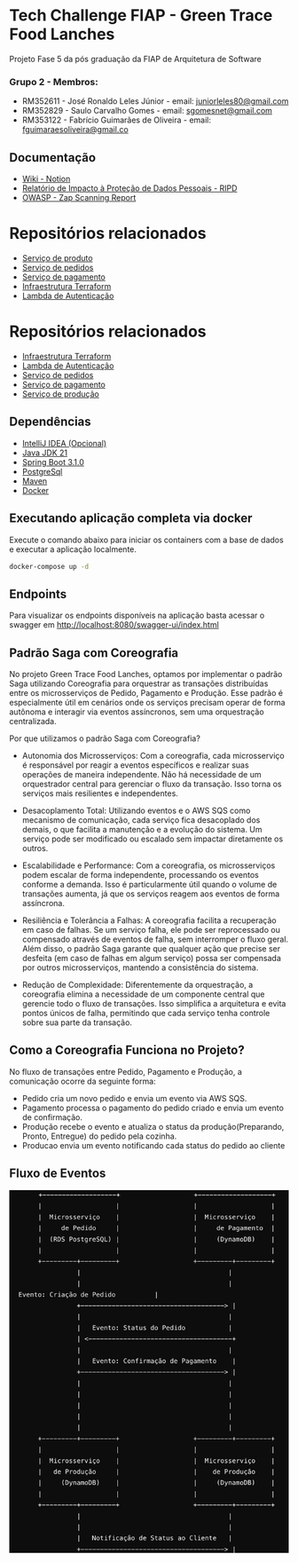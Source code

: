 # Tech Challenge FIAP - Green Trace Food Lanches
Projeto Fase 5 da pós graduação da FIAP de Arquitetura de Software

### Grupo 2 - Membros:
* RM352611 - José Ronaldo Leles Júnior - email: juniorleles80@gmail.com
* RM352829 - Saulo Carvalho Gomes - email: sgomesnet@gmail.com
* RM353122 - Fabrício Guimarães de Oliveira - email: fguimaraesoliveira@gmail.co


## Documentação
* [Wiki - Notion](https://grupo2-techchallenge.notion.site/fda6d866c084429fb7257c1ffc9f12d6?v=703211fd8fc34d9d8b0e2b4da5c3415e)
* [Relatório de Impacto à Proteção de Dados Pessoais - RIPD](https://github.com/FabricioGuimaraesOliveira/fiap-techchallange/blob/main/RIPD.pdf)
* [OWASP - Zap Scanning Report](https://github.com/FabricioGuimaraesOliveira/fiap-techchallange/blob/main/ZAP-Scanning-Report.pdf)

# Repositórios relacionados
* [Serviço de produto](https://github.com/FabricioGuimaraesOliveira/fiap-producao)
* [Serviço de pedidos](https://github.com/FabricioGuimaraesOliveira/fiap-techchallange)
* [Serviço de pagamento](https://github.com/FabricioGuimaraesOliveira/fiap-pagamento)
* [Infraestrutura Terraform](https://github.com/FabricioGuimaraesOliveira/fiap-terraform)
* [Lambda de Autenticação](https://github.com/FabricioGuimaraesOliveira/fiap-authentication-lambda)

# Repositórios relacionados
* [Infraestrutura Terraform](https://github.com/FabricioGuimaraesOliveira/fiap-terraform)
* [Lambda de Autenticação](https://github.com/FabricioGuimaraesOliveira/fiap-authentication-lambda)
* [Serviço de pedidos](https://github.com/FabricioGuimaraesOliveira/fiap-techchallange)
* [Serviço de pagamento](https://github.com/FabricioGuimaraesOliveira/fiap-pagamento)
* [Serviço de produção](https://github.com/FabricioGuimaraesOliveira/fiap-producao)

## Dependências
* [IntelliJ IDEA (Opcional)](https://www.jetbrains.com/idea/download/#section=windows)
* [Java JDK 21](https://www.oracle.com/java/technologies/javase/jdk21-archive-downloads.html)
* [Spring Boot 3.1.0](https://spring.io/projects/spring-boot)
* [PostgreSql](https://www.postgresql.org/download/)
* [Maven](https://maven.apache.org/)
* [Docker](https://www.docker.com/)


## Executando aplicação completa via docker

Execute o comando abaixo para iniciar os containers com a base de dados e executar a aplicação localmente.

```bash
docker-compose up -d
```

## Endpoints
Para visualizar os endpoints disponíveis na aplicação basta acessar o swagger em [http://localhost:8080/swagger-ui/index.html](http://localhost:8080/swagger-ui/index.html)

## Padrão Saga com Coreografia
No projeto Green Trace Food Lanches, optamos por implementar o padrão Saga utilizando Coreografia para orquestrar as transações distribuídas entre os microsserviços de Pedido, Pagamento e Produção. 
Esse padrão é especialmente útil em cenários onde os serviços precisam operar de forma autônoma e interagir via eventos assíncronos, sem uma orquestração centralizada.

Por que utilizamos o padrão Saga com Coreografia?
* Autonomia dos Microsserviços: Com a coreografia, cada microsserviço é responsável por reagir a eventos específicos e realizar suas operações de maneira independente. Não há necessidade de um orquestrador central para gerenciar o fluxo da transação. Isso torna os serviços mais resilientes e independentes.

* Desacoplamento Total: Utilizando eventos e o AWS SQS como mecanismo de comunicação, cada serviço fica desacoplado dos demais, o que facilita a manutenção e a evolução do sistema. Um serviço pode ser modificado ou escalado sem impactar diretamente os outros.

* Escalabilidade e Performance: Com a coreografia, os microsserviços podem escalar de forma independente, processando os eventos conforme a demanda. Isso é particularmente útil quando o volume de transações aumenta, já que os serviços reagem aos eventos de forma assíncrona.

* Resiliência e Tolerância a Falhas: A coreografia facilita a recuperação em caso de falhas. Se um serviço falha, ele pode ser reprocessado ou compensado através de eventos de falha, sem interromper o fluxo geral. Além disso, o padrão Saga garante que qualquer ação que precise ser desfeita (em caso de falhas em algum serviço) possa ser compensada por outros microsserviços, mantendo a consistência do sistema.

* Redução de Complexidade: Diferentemente da orquestração, a coreografia elimina a necessidade de um componente central que gerencie todo o fluxo de transações. Isso simplifica a arquitetura e evita pontos únicos de falha, permitindo que cada serviço tenha controle sobre sua parte da transação.

## Como a Coreografia Funciona no Projeto?
No fluxo de transações entre Pedido, Pagamento e Produção, a comunicação ocorre da seguinte forma:

* Pedido cria um novo pedido e envia um evento via AWS SQS.
* Pagamento processa o pagamento do pedido criado e envia um evento de confirmação.
* Produção recebe o evento e atualiza o status da produção(Preparando, Pronto, Entregue) do pedido pela cozinha.
* Producao envia um evento notificando cada status do pedido ao cliente

## Fluxo de Eventos
![img.png](fluxo_evento.png)
